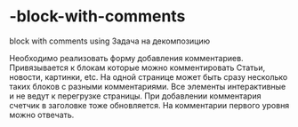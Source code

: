 # -block-with-comments
 block with comments using
Задача на декомпозицию

Необходимо реализовать форму добавления комментариев.
Привязывается к блокам которые можно комментировать
Статьи, новости, картинки, etс.
На одной странице может быть сразу несколько таких блоков с разными комментариями.
Все элементы интерактивные и не ведут к перегрузке страницы.
При добавлении комментария счетчик в заголовке тоже обновляется.
На комментарии первого уровня можно отвечать.

